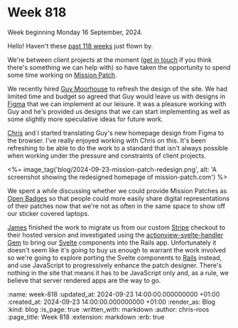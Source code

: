 Week 818
========

Week beginning Monday 16 September, 2024.

Hello! Haven't these [past 118 weeks][week-700] just flown by.

We're between client projects at the moment ([get in touch][contact] if you think there's something we can help with) so have taken the opportunity to spend some time working on [Mission Patch][mission-patch].

We recently hired [Guy Moorhouse][guy-moorhouse] to refresh the design of the site. We had limited time and budget so agreed that Guy would leave us with designs in [Figma][figma] that we can implement at our leisure. It was a pleasure working with Guy and he's provided us designs that we can start implementing as well as some slightly more speculative ideas for future work.

[Chris][chris-lowis] and I started translating Guy's new homepage design from Figma to the browser. I've really enjoyed working with Chris on this. It's been refreshing to be able to do the work to a standard that isn't always possible when working under the pressure and constraints of client projects.

<%= image_tag('blog/2024-09-23-mission-patch-redesign.png', alt: 'A screenshot showing the redesigned homepage of mission-patch.com') %>

We spent a while discussing whether we could provide Mission Patches as [Open Badges][open-badges] so that people could more easily share digital representations of their patches now that we're not as often in the same space to show off our sticker covered laptops.

[James][james-mead] finished the work to migrate us from our custom [Stripe][stripe] checkout to their hosted version and investigated using the [actionview-svelte-handler Gem][actionview-svelte] to bring our [Svelte][svelte] components into the Rails app. Unfortunately it doesn't seem like it's going to buy us enough to warrant the work involved so we're going to explore porting the Svelte components to [Rails][ruby-on-rails] instead, and use JavaScript to progressively enhance the patch designer. There's nothing in the site that means it has to be JavaScript only and, as a rule, we believe that server rendered apps are the way to go.

[actionview-svelte]: https://codeberg.org/reesericci/actionview-svelte-handler/
[chris-lowis]: /chris-lowis
[contact]: /contact
[figma]: https://www.figma.com
[guy-moorhouse]: https://www.futurefabric.co/
[james-mead]: /james-mead
[mission-patch]: https://mission-patch.com
[open-badges]: https://openbadges.org/
[ruby-on-rails]: https://rubyonrails.org/
[stripe]: https://stripe.com/gb
[svelte]: https://svelte.dev/
[week-700]: https://gofreerange.com/week-700

:name: week-818
:updated_at: 2024-09-23 14:00:00.000000000 +01:00
:created_at: 2024-09-23 14:00:00.000000000 +01:00
:render_as: Blog
:kind: blog
:is_page: true
:written_with: markdown
:author: chris-roos
:page_title: Week 818
:extension: markdown
:erb: true
